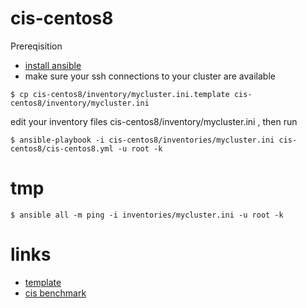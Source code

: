 # cis-centos8

Prereqisition
 * [install ansible](https://docs.ansible.com/ansible/latest/installation_guide/intro_installation.html)
 * make sure your ssh connections to your cluster are available

```
$ cp cis-centos8/inventory/mycluster.ini.template cis-centos8/inventory/mycluster.ini
```
edit your inventory files cis-centos8/inventory/mycluster.ini , then run

```
$ ansible-playbook -i cis-centos8/inventories/mycluster.ini cis-centos8/cis-centos8.yml -u root -k
```

# tmp

```
$ ansible all -m ping -i inventories/mycluster.ini -u root -k
```

# links
 * [template](https://github.com/radsec/CentOS7-CIS)
 * [cis benchmark](https://www.cisecurity.org/benchmark/centos_linux/)